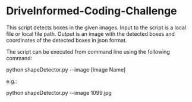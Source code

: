 # DriveInformed-Coding-Challenge

This script detects boxes in the given images.
Input to the script is a local file or local file path.
Output is an image with the detected boxes and coordinates of the detected boxes in json format.

The script can be executed from command line using the following command:

python shapeDetector.py --image [Image Name]

e.g.:

python shapeDetector.py --image 1099.jpg
